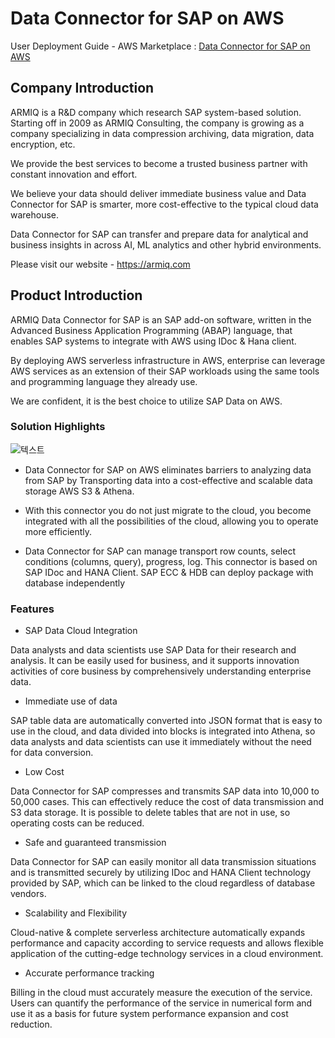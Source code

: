 # Data Connector for SAP on AWS
User Deployment Guide - AWS Marketplace : [Data Connector for SAP on AWS](https://aws.amazon.com/marketplace/pp/B08JCMQ9PT)

## Company Introduction
ARMIQ is a R&D company which research SAP system-based solution. Starting off in 2009 as ARMIQ Consulting, the company is growing as a company specializing in data compression archiving, data migration, data encryption, etc.

We provide the best services to become a trusted business partner with constant innovation and effort.

We believe your data should deliver immediate business value and Data Connector for SAP is smarter, more cost-effective to the typical cloud data warehouse.

Data Connector for SAP can transfer and prepare data for analytical and business insights in across AI, ML analytics and other hybrid environments.

Please visit our website - <https://armiq.com>


## Product Introduction
ARMIQ Data Connector for SAP is an SAP add-on software, written in the Advanced Business Application Programming (ABAP) language, that enables SAP systems to integrate with AWS using IDoc & Hana client.

By deploying AWS serverless infrastructure in AWS, enterprise can leverage AWS services as an extension of their SAP workloads using the same tools and programming language they already use.

We are confident, it is the best choice to utilize SAP Data on AWS.

### Solution Highlights
![텍스트](https://aws-product-page-resource.s3.ap-northeast-2.amazonaws.com/data-connector/Picture_features.png)

* Data Connector for SAP on AWS eliminates barriers to analyzing data from SAP by Transporting data into a cost-effective and scalable data storage AWS S3 & Athena.

* With this connector you do not just migrate to the cloud, you become integrated with all the possibilities of the cloud, allowing you to operate more efficiently.

* Data Connector for SAP can manage transport row counts, select conditions (columns, query), progress, log. This connector is based on SAP IDoc and HANA Client.
SAP ECC & HDB can deploy package with database independently

### Features

* SAP Data Cloud Integration

Data analysts and data scientists use SAP Data for their research and analysis. It can be easily used for business, and it supports innovation activities of core business by comprehensively understanding enterprise data.

* Immediate use of data

SAP table data are automatically converted into JSON format that is easy to use in the cloud, and data divided into blocks is integrated into Athena, so data analysts and data scientists can use it immediately without the need for data conversion.

* Low Cost

Data Connector for SAP compresses and transmits SAP data into 10,000 to 50,000 cases. This can effectively reduce the cost of data transmission and S3 data storage. It is possible to delete tables that are not in use, so operating costs can be reduced.

* Safe and guaranteed transmission

Data Connector for SAP can easily monitor all data transmission situations and is transmitted securely by utilizing IDoc and HANA Client technology provided by SAP, which can be linked to the cloud regardless of database vendors.

* Scalability and Flexibility

Cloud-native & complete serverless architecture automatically expands performance and capacity according to service requests and allows flexible application of the cutting-edge technology services in a cloud environment.

* Accurate performance tracking

Billing in the cloud must accurately measure the execution of the service.
Users can quantify the performance of the service in numerical form and use it as a basis for future system performance expansion and cost reduction.
